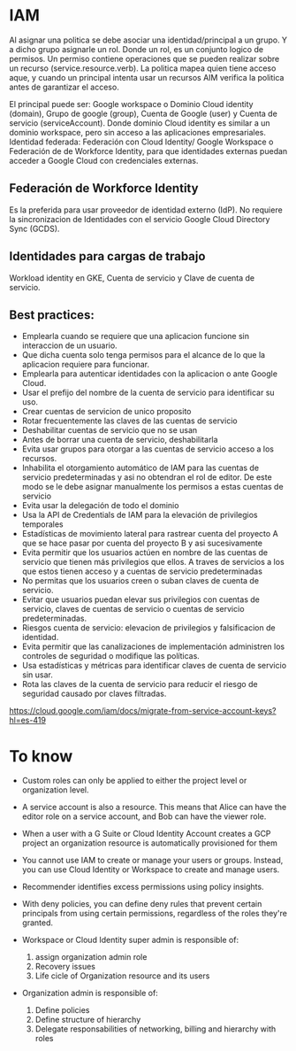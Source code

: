 # IAM

Al asignar una politica se debe asociar una identidad/principal a un grupo. Y a dicho grupo asignarle un rol. Donde un rol, es un conjunto logico de permisos. Un permiso contiene operaciones que se pueden realizar sobre un recurso (service.resource.verb). La politica mapea quien tiene acceso aque, y cuando un principal intenta usar un recursos AIM verifica la politica antes de garantizar el acceso. 

El principal puede ser: Google workspace o Dominio Cloud identity (domain), Grupo de google (group), Cuenta de Google (user) y Cuenta de servicio (serviceAccount). Donde dominio Cloud identity es similar a un dominio workspace, pero sin acceso a las aplicaciones empresariales. Identidad federada: Federación con Cloud Identity/ Google Workspace o Federación de de Workforce Identity, para que identidades externas puedan acceder a Google Cloud con credenciales externas.

## Federación de Workforce Identity
Es la preferida para usar proveedor de identidad externo (IdP). No requiere la sincronizacion de Identidades con el servicio Google Cloud Directory Sync (GCDS). 

## Identidades para cargas de trabajo
Workload identity en GKE, Cuenta de servicio y Clave de cuenta de servicio. 

## Best practices:

- Emplearla cuando se requiere que una aplicacion funcione sin interaccion de un usuario.
- Que dicha cuenta solo tenga permisos para el alcance de lo que la aplicacion requiere para funcionar. 
- Emplearla para autenticar identidades con la aplicacion o ante Google Cloud. 
- Usar el prefijo del nombre de la cuenta de servicio para identificar su uso.
- Crear cuentas de servicion de unico proposito
- Rotar frecuentemente las claves de las cuentas de servicio
- Deshabilitar cuentas de servicio que no se usan
- Antes de borrar una cuenta de servicio, deshabilitarla
- Evita usar grupos para otorgar a las cuentas de servicio acceso a los recursos.
- Inhabilita el otorgamiento automático de IAM para las cuentas de servicio predeterminadas y asi no obtendran el rol de editor. 
De este modo se le debe asignar manualmente los permisos a estas cuentas de servicio 
- Evita usar la delegación de todo el dominio 
- Usa la API de Credentials de IAM para la elevación de privilegios temporales
- Estadísticas de movimiento lateral para rastrear cuenta del proyecto A que se hace pasar por cuenta del proyecto B y asi sucesivamente
- Evita permitir que los usuarios actúen en nombre de las cuentas de servicio que tienen más privilegios que ellos. A traves de servicios a los que estos tienen acceso y a cuentas de servicio predeterminadas
- No permitas que los usuarios creen o suban claves de cuenta de servicio.
- Evitar que usuarios puedan elevar sus privilegios con cuentas de servicio, claves de cuentas de servicio o cuentas de servicio predeterminadas.
- Riesgos cuenta de servicio: elevacion de privilegios y falsificacion de identidad.
- Evita permitir que las canalizaciones de implementación administren los controles de seguridad o modifique las políticas.
- Usa estadísticas y métricas para identificar claves de cuenta de servicio sin usar.
- Rota las claves de la cuenta de servicio para reducir el riesgo de seguridad causado por claves filtradas.

https://cloud.google.com/iam/docs/migrate-from-service-account-keys?hl=es-419

# To know
- Custom roles can only be applied to either the project level or organization level.
- A service account is also a resource. This means that Alice can have the editor role on a service account, and Bob can have the viewer role.
- When a user with a G Suite or Cloud Identity Account creates a GCP project an organization resource is automatically provisioned for them
- You cannot use IAM to create or manage your users or groups. Instead, you can use Cloud Identity or Workspace to create and manage users.
- Recommender identifies excess permissions using policy insights.
- With deny policies, you can define deny rules that prevent certain principals from using certain permissions, regardless of the roles they're granted.
- Workspace or Cloud Identity super admin is responsible of:
    1. assign organization admin role
    2. Recovery issues
    3. Life cicle of Organization resource and its users

- Organization admin is responsible of:
    1. Define policies
    2. Define structure of hierarchy
    3. Delegate responsabilities of networking, billing and hierarchy with roles